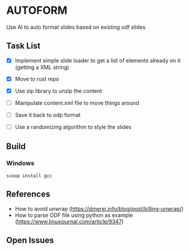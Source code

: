 # AUTOFORM
Use AI to auto format slides based on existing odf slides

## Task List 
 * [x] Implement simple slide loader to get a list of elements already on it (getting a XML string)
 * [x] Move to rust repo
 * [x] Use zip library to unzip the content  
 * [ ] Manipulate content.xml file to move things around 
 * [ ] Save it back to odp format 
 * [ ] Use a randomizing algorithm to style the slides 


## Build

### Windows
 `scoop install gcc`

## References
* How to avoid unwrap (https://dmerej.info/blog/post/killing-unwrap/)
* How to parse ODF file using python as example (https://www.linuxjournal.com/article/9347)

## Open Issues
